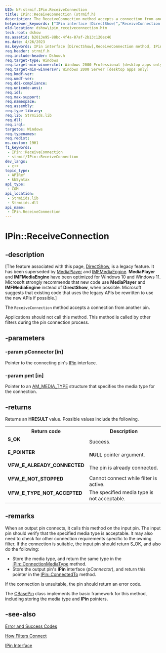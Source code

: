 ```yaml
---
UID: NF:strmif.IPin.ReceiveConnection
title: IPin::ReceiveConnection (strmif.h)
description: The ReceiveConnection method accepts a connection from another pin.
helpviewer_keywords: ["IPin interface [DirectShow]","ReceiveConnection method","IPin.ReceiveConnection","IPin::ReceiveConnection","IPinReceiveConnection","ReceiveConnection","ReceiveConnection method [DirectShow]","ReceiveConnection method [DirectShow]","IPin interface","dshow.ipin_receiveconnection","strmif/IPin::ReceiveConnection"]
old-location: dshow\ipin_receiveconnection.htm
tech.root: dshow
ms.assetid: b2013e95-88bc-4f4a-87af-2b13c120ec46
ms.date: 4/26/2023
ms.keywords: IPin interface [DirectShow],ReceiveConnection method, IPin.ReceiveConnection, IPin::ReceiveConnection, IPinReceiveConnection, ReceiveConnection, ReceiveConnection method [DirectShow], ReceiveConnection method [DirectShow],IPin interface, dshow.ipin_receiveconnection, strmif/IPin::ReceiveConnection
req.header: strmif.h
req.include-header: Dshow.h
req.target-type: Windows
req.target-min-winverclnt: Windows 2000 Professional [desktop apps only]
req.target-min-winversvr: Windows 2000 Server [desktop apps only]
req.kmdf-ver: 
req.umdf-ver: 
req.ddi-compliance: 
req.unicode-ansi: 
req.idl: 
req.max-support: 
req.namespace: 
req.assembly: 
req.type-library: 
req.lib: Strmiids.lib
req.dll: 
req.irql: 
targetos: Windows
req.typenames: 
req.redist: 
ms.custom: 19H1
f1_keywords:
 - IPin::ReceiveConnection
 - strmif/IPin::ReceiveConnection
dev_langs:
 - c++
topic_type:
 - APIRef
 - kbSyntax
api_type:
 - COM
api_location:
 - Strmiids.lib
 - Strmiids.dll
api_name:
 - IPin.ReceiveConnection
---
```


# IPin::ReceiveConnection


## -description

\[The feature associated with this page, [DirectShow](/windows/win32/directshow/directshow), is a legacy feature. It has been superseded by [MediaPlayer](/uwp/api/Windows.Media.Playback.MediaPlayer) and [IMFMediaEngine](/windows/win32/api/mfmediaengine/nn-mfmediaengine-imfmediaengine). **MediaPlayer** and **IMFMediaEngine** have been optimized for Windows 10 and Windows 11. Microsoft strongly recommends that new code use **MediaPlayer** and **IMFMediaEngine** instead of **DirectShow**, when possible. Microsoft suggests that existing code that uses the legacy APIs be rewritten to use the new APIs if possible.\]

The <code>ReceiveConnection</code> method accepts a connection from another pin.



Applications should not call this method. This method is called by other filters during the pin connection process.

## -parameters

### -param pConnector [in]

Pointer to the connecting pin's <a href="/windows/desktop/api/strmif/nn-strmif-ipin">IPin</a> interface.

### -param pmt [in]

Pointer to an <a href="/windows/desktop/api/strmif/ns-strmif-am_media_type">AM_MEDIA_TYPE</a> structure that specifies the media type for the connection.

## -returns

Returns an <b>HRESULT</b> value. Possible values include the following.

<table>
<tr>
<th>Return code</th>
<th>Description</th>
</tr>
<tr>
<td width="40%">
<dl>
<dt><b>S_OK</b></dt>
</dl>
</td>
<td width="60%">
Success.

</td>
</tr>
<tr>
<td width="40%">
<dl>
<dt><b>E_POINTER</b></dt>
</dl>
</td>
<td width="60%">
<b>NULL</b> pointer argument.

</td>
</tr>
<tr>
<td width="40%">
<dl>
<dt><b>VFW_E_ALREADY_CONNECTED</b></dt>
</dl>
</td>
<td width="60%">
The pin is already connected.

</td>
</tr>
<tr>
<td width="40%">
<dl>
<dt><b>VFW_E_NOT_STOPPED</b></dt>
</dl>
</td>
<td width="60%">
Cannot connect while filter is active.

</td>
</tr>
<tr>
<td width="40%">
<dl>
<dt><b>VFW_E_TYPE_NOT_ACCEPTED</b></dt>
</dl>
</td>
<td width="60%">
The specified media type is not acceptable.

</td>
</tr>
</table>

## -remarks

When an output pin connects, it calls this method on the input pin. The input pin should verify that the specified media type is acceptable. It may also need to check for other connection requirements specific to the owning filter. If the connection is suitable, the input pin should return S_OK, and also do the following:

<ul>
<li>Store the media type, and return the same type in the <a href="/windows/desktop/api/strmif/nf-strmif-ipin-connectionmediatype">IPin::ConnectionMediaType</a> method.</li>
<li>Store the output pin's <b>IPin</b> interface (<i>pConnector</i>), and return this pointer in the <a href="/windows/desktop/api/strmif/nf-strmif-ipin-connectedto">IPin::ConnectedTo</a> method.</li>
</ul>
If the connection is unsuitable, the pin should return an error code.

The <a href="/windows/desktop/DirectShow/cbasepin">CBasePin</a> class implements the basic framework for this method, including storing the media type and <b>IPin</b> pointers.

## -see-also

<a href="/windows/desktop/DirectShow/error-and-success-codes">Error and Success Codes</a>



<a href="/windows/desktop/DirectShow/how-filters-connect">How Filters Connect</a>



<a href="/windows/desktop/api/strmif/nn-strmif-ipin">IPin Interface</a>